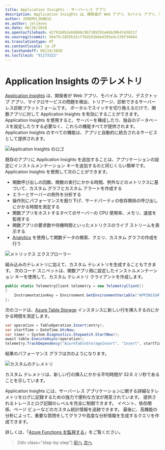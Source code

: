 ```yaml
---
title: Application Insights - サーバーレス アプリ
description: Application Insights は、開発者が Web アプリ、モバイル アプリ、デスクトップ アプリ、マイクロサービスの問題を検出、トリアージ、診断できるサーバーレス診断プラットフォームです。
author: JEREMYLIKNESS
ms.author: jeliknes
ms.date: 06/26/2018
ms.openlocfilehash: 42791b052ebb068c9b7109291e66b30b47e5821f
ms.sourcegitcommit: 5b475c1855b32cf78d2d1bbb4295e4c236f39464
ms.translationtype: HT
ms.contentlocale: ja-JP
ms.lasthandoff: 09/24/2020
ms.locfileid: "91173322"
---
```

# <a name="telemetry-with-application-insights"></a>Application Insights のテレメトリ

[Application Insights](/azure/application-insights) は、開発者が Web アプリ、モバイル アプリ、デスクトップ アプリ、マイクロサービスの問題を検出、トリアージ、診断できるサーバーレス診断プラットフォームです。 ポータルでスイッチを切り換えるだけで、関数アプリに対して Application Insights を有効にすることができます。 Application Insights を使用すると、サーバーを構成したり、独自のデータベースを設定したりする必要なく、これらの機能すべてが提供されます。 Application Insights のすべての機能は、アプリと自動的に統合されるサービスとして提供されます。

![Application Insights のロゴ](./media/application-insights-logo.png)

既存のアプリに Application Insights を追加することは、アプリケーションの設定にインストルメンテーション キーを追加するのと同じくらい簡単です。 Application Insights を使用して次のことができます。

- 関数呼び出しの回数、関数の実行にかかる時間、例外などのメトリクスに基づいて、カスタム グラフとカスタム アラートを作成する
- エラーとサーバーの例外を分析する
- 操作別にパフォーマンスを掘り下げ、サードパーティの依存関係の呼び出しにかかる時間を測定する
- 関数アプリをホストするすべてのサーバーの CPU 使用率、メモリ、速度を監視する
- 関数アプリの要求数や待機時間といったメトリクスのライブ ストリームを表示する
- [Analytics](/azure/application-insights/app-insights-analytics) を使用して関数データの検索、クエリ、カスタム グラフの作成を行う

![メトリックス エクスプローラー](./media/metrics-explorer.png)

組み込みのテレメトリに加えて、カスタム テレメトリを生成することもできます。 次のコード スニペットは、関数アプリ用に設定したインストルメンテーション キーを使用して、カスタム テレメトリ クライアントを作成します。

```csharp
public static TelemetryClient telemetry = new TelemetryClient()
{
    InstrumentationKey = Environment.GetEnvironmentVariable("APPINSIGHTS_INSTRUMENTATIONKEY")
};
```

次のコードは、[Azure Table Storage](/azure/cosmos-db/table-storage-overview) インスタンスに新しい行を挿入するのにかかる時間を測定します。

```csharp
var operation = TableOperation.Insert(entry);
var startTime = DateTime.UtcNow;
var timer = System.Diagnostics.Stopwatch.StartNew();
await table.ExecuteAsync(operation);
telemetry.TrackDependency("AzureTableStorageInsert", "Insert", startTime, timer.Elapsed, true);
```

結果のパフォーマンス グラフは次のようになります。

![カスタムのテレメトリ](./media/custom-telemetry.png)

カスタム テレメトリは、新しい行の挿入にかかる平均時間が 32.6 ミリ秒であることを示しています。

Application Insights には、サーバーレス アプリケーションに関する詳細なテレメトリをログに記録するための強力で便利な方法が用意されています。 提供されるトレースとログ記録のレベルを完全に制御できます。 イベント、依存関係、ページ ビューなどのカスタム統計情報を追跡できます。 最後に、高機能の分析によって、重要な質問をしてグラフや高度な分析情報を生成するクエリを作成できます。

詳しくは、「[Azure Functions を監視する](/azure/azure-functions/functions-monitoring)」をご覧ください。

>[!div class="step-by-step"]
>[前へ](azure-functions.md)
>[次へ](logic-apps.md)
